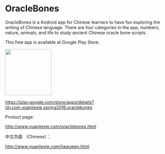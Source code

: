 # OracleBones
OracleBones is a Android app for Chinese learners to have fun exploring the writing of Chinese language. There are four categories in the app, numbers, nature, animals, and life to study ancient Chinese oracle bone scripts.

This free app is available at Google Play Store.

<img src="https://s3-us-west-2.amazonaws.com/yuanjiexie/spring2016/oracleicon512.png" width="150">

https://play.google.com/store/apps/details?id=com.yuanjiexie.spring2016.oraclebones

Product page:

http://www.yuanjiexie.com/oraclebones.html


中文页面 （Chinese）：

http://www.yuanjiexie.com/jiaguwen.html





